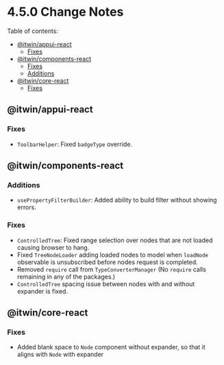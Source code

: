 # 4.5.0 Change Notes <!-- omit from toc -->

Table of contents:

- [@itwin/appui-react](#itwinappui-react)
  - [Fixes](#fixes)
- [@itwin/components-react](#itwincomponents-react)
  - [Fixes](#fixes-1)
  - [Additions](#additions)
- [@itwin/core-react](#itwincore-react)
  - [Fixes](#fixes-2)

## @itwin/appui-react

### Fixes

- `ToolbarHelper`: Fixed `badgeType` override.

## @itwin/components-react

### Additions

- `usePropertyFilterBuilder`: Added ability to build filter without showing errors.

### Fixes

- `ControlledTree`: Fixed range selection over nodes that are not loaded causing browser to hang.
- Fixed `TreeNodeLoader` adding loaded nodes to model when `loadNode` observable is unsubscribed before nodes request is completed.
- Removed `require` call from `TypeConverterManager` (No `require` calls remaining in any of the packages.)
- `ControlledTree` spacing issue between nodes with and without expander is fixed.

## @itwin/core-react

### Fixes

- Added blank space to `Node` component without expander, so that it aligns with `Node` with expander
